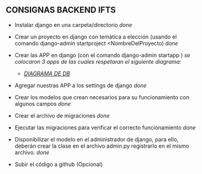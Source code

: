 ## CONSIGNAS BACKEND IFTS

-   Instalar django en una carpeta/directorio _done_
-   Crear un proyecto en django con temática a elección (usando el comando django-admin startproject <NombreDelProyecto) _done_
-   Crear las APP en django (con el comando django-admin startapp <NombreDeLaApp>)
    _se colocaron 3 apps de las cuales respetaran el siguiente diagrama:_

    -   _[DIAGRAMA DE DB](https://drive.google.com/file/d/1TA-eFLvkmkwBkS824kfgxBbwLcubMjB6/view?usp=sharing)_

-   Agregar nuestras APP a los settings de django _done_
-   Crear los modelos que crean necesarios para su funcionamiento con algunos campos _done_
-   Crear el archivo de migraciones _done_
-   Ejecutar las migraciones para verificar el correcto funcionamiento _done_
-   Disponibilizar el modelo en el administrador de django, para ello, deberán crear la clase en el archivo admin.py registrarlo en el mismo archivo. _done_
-   Subir el código a github (Opcional)
